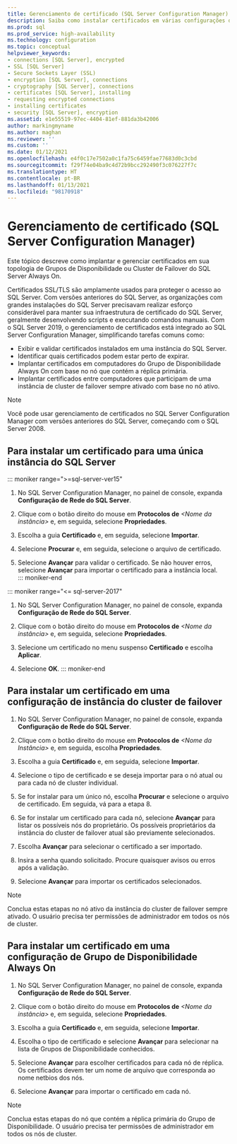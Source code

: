 ```yaml
---
title: Gerenciamento de certificado (SQL Server Configuration Manager)
description: Saiba como instalar certificados em várias configurações do SQL Server. Os exemplos incluem instâncias únicas, clusters de failover e grupos de disponibilidade Always On.
ms.prod: sql
ms.prod_service: high-availability
ms.technology: configuration
ms.topic: conceptual
helpviewer_keywords:
- connections [SQL Server], encrypted
- SSL [SQL Server]
- Secure Sockets Layer (SSL)
- encryption [SQL Server], connections
- cryptography [SQL Server], connections
- certificates [SQL Server], installing
- requesting encrypted connections
- installing certificates
- security [SQL Server], encryption
ms.assetid: e1e55519-97ec-4404-81ef-881da3b42006
author: markingmyname
ms.author: maghan
ms.reviewer: ''
ms.custom: ''
ms.date: 01/12/2021
ms.openlocfilehash: e4f0c17e7502a0c1fa75c6459fae77683d0c3cbd
ms.sourcegitcommit: f29f74e04ba9c4d72b9bcc292490f3c076227f7c
ms.translationtype: HT
ms.contentlocale: pt-BR
ms.lasthandoff: 01/13/2021
ms.locfileid: "98170918"
---
```

# <a name="certificate-management-sql-server-configuration-manager"></a>Gerenciamento de certificado (SQL Server Configuration Manager)

Este tópico descreve como implantar e gerenciar certificados em sua topologia de Grupos de Disponibilidade ou Cluster de Failover do SQL Server Always On.

Certificados SSL/TLS são amplamente usados para proteger o acesso ao SQL Server. Com versões anteriores do SQL Server, as organizações com grandes instalações do SQL Server precisavam realizar esforço considerável para manter sua infraestrutura de certificado do SQL Server, geralmente desenvolvendo scripts e executando comandos manuais. Com o SQL Server 2019, o gerenciamento de certificados está integrado ao SQL Server Configuration Manager, simplificando tarefas comuns como: 

* Exibir e validar certificados instalados em uma instância do SQL Server. 
* Identificar quais certificados podem estar perto de expirar. 
* Implantar certificados em computadores do Grupo de Disponibilidade Always On com base no nó que contém a réplica primária. 
* Implantar certificados entre computadores que participam de uma instância de cluster de failover sempre ativado com base no nó ativo.

> [!NOTE]
> Você pode usar gerenciamento de certificados no SQL Server Configuration Manager com versões anteriores do SQL Server, começando com o SQL Server 2008.

##  <a name="to-install-a-certificate-for-a-single-sql-server-instance"></a><a name="provision-single-server-cert"></a> Para instalar um certificado para uma única instância do SQL Server  

::: moniker range=">=sql-server-ver15"
1. No SQL Server Configuration Manager, no painel de console, expanda **Configuração de Rede do SQL Server**.  

2. Clique com o botão direito do mouse em **Protocolos de** *&lt;Nome da instância&gt;* e, em seguida, selecione **Propriedades**.  

3. Escolha a guia **Certificado** e, em seguida, selecione **Importar**.  

4. Selecione **Procurar** e, em seguida, selecione o arquivo de certificado.  

5. Selecione **Avançar** para validar o certificado. Se não houver erros, selecione **Avançar** para importar o certificado para a instância local.  
::: moniker-end

::: moniker range="<= sql-server-2017"
1. No SQL Server Configuration Manager, no painel de console, expanda **Configuração de Rede do SQL Server**.  

2. Clique com o botão direito do mouse em **Protocolos de** *&lt;Nome da instância&gt;* e, em seguida, selecione **Propriedades**.  

3. Selecione um certificado no menu suspenso **Certificado** e escolha **Aplicar**.  

4. Selecione **OK**. 
::: moniker-end

##  <a name="to-install-a-certificate-in-a-failover-cluster-instance-configuration"></a><a name="provision-failover-cluster-cert"></a> Para instalar um certificado em uma configuração de instância do cluster de failover  
  
1. No SQL Server Configuration Manager, no painel de console, expanda **Configuração de Rede do SQL Server**.
  
2. Clique com o botão direito do mouse em **Protocolos de** *&lt;Nome da Instância&gt;* e, em seguida, escolha **Propriedades**. 

3. Escolha a guia **Certificado** e, em seguida, selecione **Importar**.

4. Selecione o tipo de certificado e se deseja importar para o nó atual ou para cada nó de cluster individual.

5. Se for instalar para um único nó, escolha **Procurar** e selecione o arquivo de certificado. Em seguida, vá para a etapa 8.

6. Se for instalar um certificado para cada nó, selecione **Avançar** para listar os possíveis nós do proprietário. Os possíveis proprietários da instância do cluster de failover atual são previamente selecionados.

7. Escolha **Avançar** para selecionar o certificado a ser importado.

8. Insira a senha quando solicitado. Procure quaisquer avisos ou erros após a validação.

9. Selecione **Avançar** para importar os certificados selecionados.

> [!NOTE]
> Conclua estas etapas no nó ativo da instância do cluster de failover sempre ativado. O usuário precisa ter permissões de administrador em todos os nós de cluster.

##  <a name="to-install-a-certificate-in-an-always-on-availability-group-configuration"></a><a name="provision-availability-group-cert"></a>Para instalar um certificado em uma configuração de Grupo de Disponibilidade Always On  
  
1. No SQL Server Configuration Manager, no painel de console, expanda **Configuração de Rede do SQL Server**.
  
2. Clique com o botão direito do mouse em **Protocolos de** *&lt;Nome da instância&gt;* e, em seguida, selecione **Propriedades**.  
  
3. Escolha a guia **Certificado** e, em seguida, selecione **Importar**.  
  
4. Escolha o tipo de certificado e selecione **Avançar** para selecionar na lista de Grupos de Disponibilidade conhecidos.  

5. Selecione **Avançar** para escolher certificados para cada nó de réplica. Os certificados devem ter um nome de arquivo que corresponda ao nome netbios dos nós.

6. Selecione **Avançar** para importar o certificado em cada nó.


> [!NOTE]
> Conclua estas etapas do nó que contém a réplica primária do Grupo de Disponibilidade. O usuário precisa ter permissões de administrador em todos os nós de cluster.


